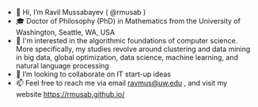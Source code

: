 - 👋 Hi, I’m Ravil Mussabayev ( @rmusab )
- 🎓 Doctor of Philosophy (PhD) in Mathematics from the University of Washington, Seattle, WA, USA
- 👀 I'm interested in the algorithmic foundations of computer science. More specifically, my studies revolve around clustering and data mining in big data, global optimization, data science, machine learning, and natural language processing
- 💞️ I’m looking to collaborate on IT start-up ideas
- 📫 Feel free to reach me via email ravmus@uw.edu , and visit my website https://rmusab.github.io/ 

<!---
rmusab/rmusab is a ✨ special ✨ repository because its `README.md` (this file) appears on your GitHub profile.
You can click the Preview link to take a look at your changes.
--->
